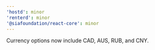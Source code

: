 ```yaml
---
'hostd': minor
'renterd': minor
'@siafoundation/react-core': minor
---
```


Currency options now include CAD, AUS, RUB, and CNY.
